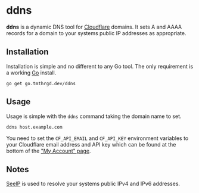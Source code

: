 # ddns

**ddns** is a dynamic DNS tool for [Cloudflare](https://www.cloudflare.com/) domains. It sets A and AAAA records for a domain to your systems public IP addresses as appropriate.

## Installation

Installation is simple and no different to any Go tool. The only requirement is a working [Go](https://golang.org/) install.

```
go get go.tmthrgd.dev/ddns
```

## Usage

Usage is simple with the `ddns` command taking the domain name to set.

```
ddns host.example.com
```

You need to set the `CF_API_EMAIL` and `CF_API_KEY` environment variables to your Cloudflare email address and API key which can be found at the bottom of the ["My Account" page](https://dash.cloudflare.com/profile).

## Notes

[SeeIP](https://seeip.org/) is used to resolve your systems public IPv4 and IPv6 addresses.